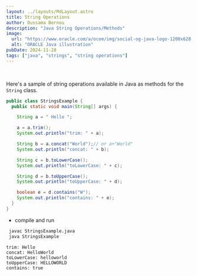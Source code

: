 ```yaml
---
layout: ../layouts/MdLayout.astro
title: String Operations
author: Oussama Bernou
description: "Java String Operations/Methods"
image:
  url: "https://www.oracle.com/a/ocom/img/social-og-java-logo-1200x628.jpg"
  alt: "ORACLE Java illustration"
pubDate: 2024-11-28
tags: ["java", "strings", "string operations"]
---
```


<div class="example-body">
<br/>

Here's a sample of string operations available in Java as methods for the `String` class.

</div>

<div class="example-snippet">

```java
public class StringsExample {
  public static void main(String[] args) {

    String a = " Hello ";

    a = a.trim();
    System.out.println("trim: " + a);

    String b = a.concat("World");// or a+"World"
    System.out.println("concat: " + b);

    String c = b.toLowerCase();
    System.out.println("toLowerCase: " + c);

    String d = b.toUpperCase();
    System.out.println("toUpperCase: " + d);

    boolean e = d.contains("W");
    System.out.println("contains: " + e);
  }
}
```

- compile and run

```bash
 javac StringsExample.java
 java StringsExample
```

```
trim: Hello
concat: HelloWorld
toLowerCase: helloworld
toUpperCase: HELLOWORLD
contains: true
```
